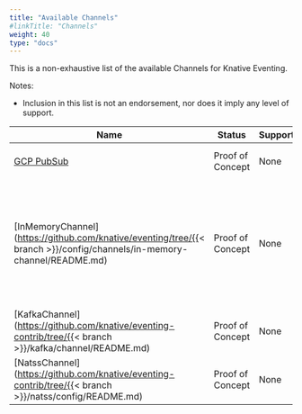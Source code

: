 ```yaml
---
title: "Available Channels"
#linkTitle: "Channels"
weight: 40
type: "docs"
---
```


<!--
This is a generated file and should not be changed manually. All changes should follow the
procedure:

1. Update the information in [`channels.yaml`](channels.yaml).

2. Run the generator tool:
    ```shell
    go run eventing/channels/generator/main.go
    ```
-->

This is a non-exhaustive list of the available Channels for Knative Eventing.

Notes:

* Inclusion in this list is not an endorsement, nor does it imply any level of
  support.

Name | Status | Support | Description
--- | --- | --- | ---
[GCP PubSub](https://github.com/google/knative-gcp) | Proof of Concept | None | Channels are backed by [GCP PubSub](https://cloud.google.com/pubsub/).
[InMemoryChannel](https://github.com/knative/eventing/tree/{{< branch >}}/config/channels/in-memory-channel/README.md) | Proof of Concept | None | In-memory channels are a best effort Channel. They should NOT be used in Production. They are useful for development.
[KafkaChannel](https://github.com/knative/eventing-contrib/tree/{{< branch >}}/kafka/channel/README.md) | Proof of Concept | None | Channels are backed by [Apache Kafka](http://kafka.apache.org/) topics.
[NatssChannel](https://github.com/knative/eventing-contrib/tree/{{< branch >}}/natss/config/README.md) | Proof of Concept | None | Channels are backed by [NATS Streaming](https://github.com/nats-io/nats-streaming-server#configuring).


